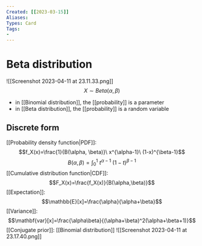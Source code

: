 ```yaml
---
Created: [[2023-03-15]]
Aliases: 
Types: Card
Tags: 
- 
---
```

# Beta distribution
![[Screenshot 2023-04-11 at 23.11.33.png]]
$$X\sim Beta(\alpha, \beta)$$
- in [[Binomial distribution]], the [[probability]] is a parameter
- in [[Beta distribution]], the [[probability]] is a random variable

## Discrete form
[[Probability density function|PDF]]:
$$f_X(x)=\frac{1}{B(\alpha, \beta)}\ x^{\alpha-1}\ (1-x)^{\beta-1}$$
$$B(\alpha,\beta)=\int_0^1\ t^{\alpha-1}\ (1-t)^{\beta-1}$$
[[Cumulative distribution function|CDF]]:
$$F_X(x)=\frac{f_X(x)}{B(\alpha,\beta)}$$
[[Expectation]]: 
$$\mathbb{E}[x]=\frac{\alpha}{\alpha+\beta}$$
[[Variance]]: 
$$\mathbf{var}[x]=\frac{\alpha\beta}{(\alpha+\beta)^2(\alpha+\beta+1)}$$
[[Conjugate prior]]: 
[[Binomial distribution]]
![[Screenshot 2023-04-11 at 23.17.40.png]]
